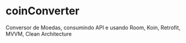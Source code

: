 # coinConverter
Conversor de Moedas, consumindo API e usando Room, Koin, Retrofit, MVVM, Clean Architecture
